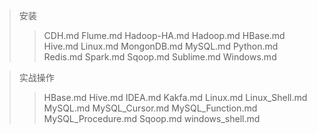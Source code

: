 > 安装
>> CDH.md
>> Flume.md
>> Hadoop-HA.md
>> Hadoop.md
>> HBase.md
>> Hive.md
>> Linux.md
>> MongonDB.md
>> MySQL.md
>> Python.md
>> Redis.md
>> Spark.md
>> Sqoop.md
>> Sublime.md
>> Windows.md

> 实战操作
>> HBase.md
>> Hive.md
>> IDEA.md
>> Kakfa.md
>> Linux.md
>> Linux_Shell.md
>> MySQL.md
>> MySQL_Cursor.md
>> MySQL_Function.md
>> MySQL_Procedure.md
>> Sqoop.md
>> windows_shell.md